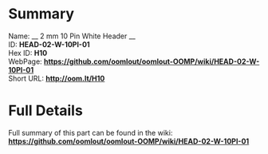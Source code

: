 
Summary
=================
  
Name: __ 2 mm 10 Pin White Header __    
ID: __HEAD-02-W-10PI-01__   
Hex ID: __H10__   
WebPage: __https://github.com/oomlout/oomlout-OOMP/wiki/HEAD-02-W-10PI-01__   
Short URL: __http://oom.lt/H10__   

Full Details
==========================
Full summary of this part can be found in the wiki:   
__https://github.com/oomlout/oomlout-OOMP/wiki/HEAD-02-W-10PI-01__    

